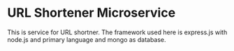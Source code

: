 # URL Shortener Microservice

This is service for URL shortner. The framework used here is express.js with node.js and primary language and mongo as database.
